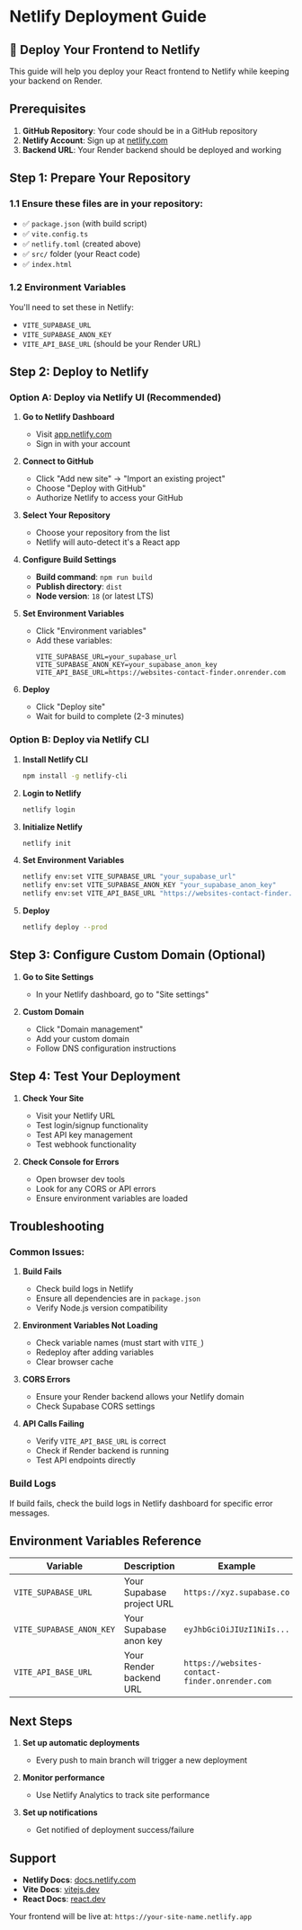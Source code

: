 # Netlify Deployment Guide

## 🚀 Deploy Your Frontend to Netlify

This guide will help you deploy your React frontend to Netlify while keeping your backend on Render.

## Prerequisites

1. **GitHub Repository**: Your code should be in a GitHub repository
2. **Netlify Account**: Sign up at [netlify.com](https://netlify.com)
3. **Backend URL**: Your Render backend should be deployed and working

## Step 1: Prepare Your Repository

### 1.1 Ensure these files are in your repository:
- ✅ `package.json` (with build script)
- ✅ `vite.config.ts`
- ✅ `netlify.toml` (created above)
- ✅ `src/` folder (your React code)
- ✅ `index.html`

### 1.2 Environment Variables
You'll need to set these in Netlify:
- `VITE_SUPABASE_URL`
- `VITE_SUPABASE_ANON_KEY`
- `VITE_API_BASE_URL` (should be your Render URL)

## Step 2: Deploy to Netlify

### Option A: Deploy via Netlify UI (Recommended)

1. **Go to Netlify Dashboard**
   - Visit [app.netlify.com](https://app.netlify.com)
   - Sign in with your account

2. **Connect to GitHub**
   - Click "Add new site" → "Import an existing project"
   - Choose "Deploy with GitHub"
   - Authorize Netlify to access your GitHub

3. **Select Your Repository**
   - Choose your repository from the list
   - Netlify will auto-detect it's a React app

4. **Configure Build Settings**
   - **Build command**: `npm run build`
   - **Publish directory**: `dist`
   - **Node version**: `18` (or latest LTS)

5. **Set Environment Variables**
   - Click "Environment variables"
   - Add these variables:
     ```
     VITE_SUPABASE_URL=your_supabase_url
     VITE_SUPABASE_ANON_KEY=your_supabase_anon_key
     VITE_API_BASE_URL=https://websites-contact-finder.onrender.com
     ```

6. **Deploy**
   - Click "Deploy site"
   - Wait for build to complete (2-3 minutes)

### Option B: Deploy via Netlify CLI

1. **Install Netlify CLI**
   ```bash
   npm install -g netlify-cli
   ```

2. **Login to Netlify**
   ```bash
   netlify login
   ```

3. **Initialize Netlify**
   ```bash
   netlify init
   ```

4. **Set Environment Variables**
   ```bash
   netlify env:set VITE_SUPABASE_URL "your_supabase_url"
   netlify env:set VITE_SUPABASE_ANON_KEY "your_supabase_anon_key"
   netlify env:set VITE_API_BASE_URL "https://websites-contact-finder.onrender.com"
   ```

5. **Deploy**
   ```bash
   netlify deploy --prod
   ```

## Step 3: Configure Custom Domain (Optional)

1. **Go to Site Settings**
   - In your Netlify dashboard, go to "Site settings"

2. **Custom Domain**
   - Click "Domain management"
   - Add your custom domain
   - Follow DNS configuration instructions

## Step 4: Test Your Deployment

1. **Check Your Site**
   - Visit your Netlify URL
   - Test login/signup functionality
   - Test API key management
   - Test webhook functionality

2. **Check Console for Errors**
   - Open browser dev tools
   - Look for any CORS or API errors
   - Ensure environment variables are loaded

## Troubleshooting

### Common Issues:

1. **Build Fails**
   - Check build logs in Netlify
   - Ensure all dependencies are in `package.json`
   - Verify Node.js version compatibility

2. **Environment Variables Not Loading**
   - Check variable names (must start with `VITE_`)
   - Redeploy after adding variables
   - Clear browser cache

3. **CORS Errors**
   - Ensure your Render backend allows your Netlify domain
   - Check Supabase CORS settings

4. **API Calls Failing**
   - Verify `VITE_API_BASE_URL` is correct
   - Check if Render backend is running
   - Test API endpoints directly

### Build Logs
If build fails, check the build logs in Netlify dashboard for specific error messages.

## Environment Variables Reference

| Variable | Description | Example |
|----------|-------------|---------|
| `VITE_SUPABASE_URL` | Your Supabase project URL | `https://xyz.supabase.co` |
| `VITE_SUPABASE_ANON_KEY` | Your Supabase anon key | `eyJhbGciOiJIUzI1NiIs...` |
| `VITE_API_BASE_URL` | Your Render backend URL | `https://websites-contact-finder.onrender.com` |

## Next Steps

1. **Set up automatic deployments**
   - Every push to main branch will trigger a new deployment

2. **Monitor performance**
   - Use Netlify Analytics to track site performance

3. **Set up notifications**
   - Get notified of deployment success/failure

## Support

- **Netlify Docs**: [docs.netlify.com](https://docs.netlify.com)
- **Vite Docs**: [vitejs.dev](https://vitejs.dev)
- **React Docs**: [react.dev](https://react.dev)

Your frontend will be live at: `https://your-site-name.netlify.app`
